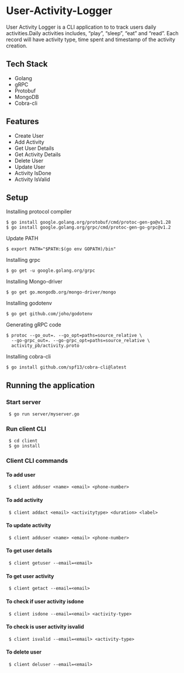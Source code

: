 # User-Activity-Logger

User Activity Logger is a CLI application to to track users daily activities.Daily activities includes, “play”, “sleep”, “eat” and “read”. Each record will have activity type, time spent and timestamp of the activity creation.

## Tech Stack
- Golang
- gRPC
- Protobuf
- MongoDB
- Cobra-cli

## Features
- Create User
- Add Activity
- Get User Details
- Get Activity Details
- Delete User
- Update User
- Activity IsDone
- Activity IsValid

 ## Setup
  
  Installing protocol compiler
  
    $ go install google.golang.org/protobuf/cmd/protoc-gen-go@v1.28
    $ go install google.golang.org/grpc/cmd/protoc-gen-go-grpc@v1.2
   
  Update PATH
  
    $ export PATH="$PATH:$(go env GOPATH)/bin"
  
  Installing grpc
  
    $ go get -u google.golang.org/grpc
  
  Installing Mongo-driver
    
    $ go get go.mongodb.org/mongo-driver/mongo
  
  Installing godotenv
     
    $ go get github.com/joho/godotenv
   
  Generating gRPC code
  
    $ protoc --go_out=. --go_opt=paths=source_relative \
      --go-grpc_out=. --go-grpc_opt=paths=source_relative \
      activity_pb/activity.proto
  
  Installing cobra-cli
  
    $ go install github.com/spf13/cobra-cli@latest
   

## Running the application
  
  ### Start server
  
     $ go run server/myserver.go
     
  ### Run client CLI
     
     $ cd client
     $ go install
     
  ### Client CLI commands
     
  #### To add user
     $ client adduser <name> <email> <phone-number>
  
  #### To add activity
     $ client addact <email> <activitytype> <duration> <label>
     
  #### To update activity
     $ client adduser <name> <email> <phone-number>
  
  #### To get user details
     $ client getuser --email=<email>
  
  #### To get user activity
     $ client getact --email=<email>
  
  #### To check if user activity isdone
     $ client isdone --email=<email> <activity-type>
     
  #### To check is user activity isvalid
     $ client isvalid --email=<email> <activity-type>
  
  #### To delete user
     $ client deluser --email=<email>
  
    
     
     
     
   


